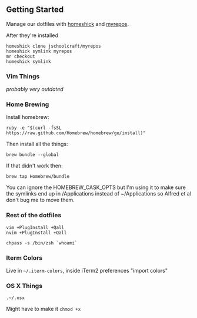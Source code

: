## Getting Started

Manage our dotfiles with [homeshick](https://github.com/andsens/homeshick) and [myrepos](https://github.com/jschoolcraft/myrepos).

After they're installed

	homeshick clone jschoolcraft/myrepos
	homeshick symlink myrepos
	mr checkout
	homeshick symlink

### Vim Things

*probably very outdated*

### Home Brewing

Install homebrew:

    ruby -e "$(curl -fsSL https://raw.github.com/Homebrew/homebrew/go/install)"

Then install all the things:

    brew bundle --global

If that didn't work then:

    brew tap Homebrew/bundle

You can ignore the HOMEBREW_CASK_OPTS but I'm using it to make sure the symlinks end up in /Applications instead of ~/Applications so Alfred et al don't bug me to move them.

### Rest of the dotfiles

    vim +PlugInstall +Qall
    nvim +PlugInstall +Qall

    chpass -s /bin/zsh `whoami`

### Iterm Colors

Live in `~/.iterm-colors`, inside iTerm2 preferences "import colors"

### OS X Things

    .~/.osx

Might have to make it `chmod +x`
